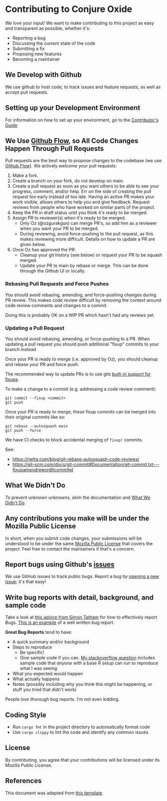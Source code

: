 # Contributing to Conjure Oxide
We love your input! We want to make contributing to this project as easy and transparent as possible, whether it's:

- Reporting a bug
- Discussing the current state of the code
- Submitting a fix
- Proposing new features
- Becoming a maintainer

## We Develop with Github
We use github to host code, to track issues and feature requests, as well as accept pull requests.

## Setting up your Development Environment
For information on how to set up your environment, go to the [Contributor's Guide](https://github.com/conjure-cp/conjure-oxide/wiki/Setting-up-your-development-environment)

## We Use [Github Flow](https://guides.github.com/introduction/flow/index.html), so All Code Changes Happen Through Pull Requests
Pull requests are the best way to propose changes to the codebase (we use [Github Flow](https://guides.github.com/introduction/flow/index.html)). We actively welcome your pull requests:

1. Make a fork.
2. Create a branch on your fork, do not develop on main.
3. Create a pull request as soon as you want others to be able to see your progress, comment, and/or help. Err on the side of creating the pull request too early instead of too late. Having an active PR makes your work visible, allows others to help you and give feedback. Request reviews from people who have worked on similar parts of the project.
4. Keep the PR in draft status until you think it's ready to be merged.
5. Assign PR to reviewer(s) when it's ready to be merged.
    - Only Oz (@ozgurakgun) can merge PR's, so add him as a reviewer when you
      want your PR to be merged.
    - During reviewing, avoid force-pushing to the pull request, as this makes
      reviewing more difficult. Details on how to update a PR are given below.
6. Once Oz has approved the PR:
    * Cleanup your git history (see below) or request your PR to be squash merged.
    * Update your PR to main by rebase or merge. This can be done through the
      Github UI or locally.

### Rebasing Pull Requests and Force Pushes

You should avoid rebasing, amending, and force-pushing changes during PR
review. This makes code review difficult by removing the context around code
review comments and changes to a commit. 

Doing this is probably OK on a WIP PR which hasn't had any reviews yet.

### Updating a Pull Request 

You should avoid rebasing, amending, or force-pushing to a PR. When updating a
pull request you should push additional "fixup" commits to your branch instead.

Once your PR is ready to merge (i.e. approved by Oz), you should cleanup and
rebase your PR and force push. 

The recommended way to update PRs is to use gits [built-in support for
fixups](https://git-scm.com/docs/git-commit#Documentation/git-commit.txt---fixupamendrewordltcommitgt).

To make a change to a commit (e.g. addressing a code review comment):

```
git commit --fixup <commit>
git push
```

Once your PR is ready to merge, these fixup commits can be merged into their
original commits like so: 

```
git rebase --autosquash main
git push --force
```

We have CI checks to block accidental merging of `fixup!` commits.


See: 
 * https://rietta.com/blog/git-rebase-autosquash-code-reviews/
 * https://git-scm.com/docs/git-commit#Documentation/git-commit.txt---fixupamendrewordltcommitgt



## What We Didn't Do
To prevent unknown unknowns, skim the documentation and [What We Didn't Do](https://github.com/conjure-cp/conjure-oxide/wiki/What-We-Didn%27t-Do).

## Any contributions you make will be under the Mozilla Public License
In short, when you submit code changes, your submissions will be understood to be under the same [Mozilla Public License](https://www.mozilla.org/en-US/MPL/2.0/) that covers the project. Feel free to contact the maintainers if that's a concern.

## Report bugs using Github's [issues](https://github.com/conjure-cp/conjure-oxide/issues)
We use GitHub issues to track public bugs. Report a bug by [opening a new issue](https://github.com/conjure-cp/conjure-oxide/issues/new); it's that easy!

## Write bug reports with detail, background, and sample code
Take a look at [this advice from Simon Tatham](https://www.chiark.greenend.org.uk/~sgtatham/bugs.html) for how to effectively report Bugs. [This is an example](http://stackoverflow.com/q/12488905/180626) of a well written bug report. 

**Great Bug Reports** tend to have:

- A quick summary and/or background
- Steps to reproduce
  - Be specific!
  - Give sample code if you can. [My stackoverflow question](http://stackoverflow.com/q/12488905/180626) includes sample code that *anyone* with a base R setup can run to reproduce what I was seeing
- What you expected would happen
- What actually happens
- Notes (possibly including why you think this might be happening, or stuff you tried that didn't work)

People *love* thorough bug reports. I'm not even kidding.

## Coding Style
- Run `cargo fmt` in the project directory to automatically format code
- Use `cargo clippy` to lint the code and identify any common issues

## License
By contributing, you agree that your contributions will be licensed under its Mozilla Public License.

## References
This document was adapted from [this template](https://gist.github.com/briandk/3d2e8b3ec8daf5a27a62).
